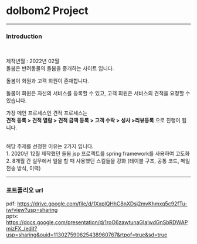 # dolbom2 Project

<hr>

### Introduction
<br>

제작년월 : 2022년 02월 <br>
돌봄은 반려동물의 돌봄을 중개하는 사이트 입니다.

돌봄이 회원과 고객 회원이 존재합니다.

돌봄이 회원은 자신의 서비스를 등록할 수 있고, 고객 회원은 서비스의 견적을 요청할 수 있습니다.


가장 메인 프로세스인 견적 프로세스는 <br>
**견적 등록 > 견적 열람 > 견적 금액 등록 > 고객 수락 > 성사 >리뷰등록** 으로 진행이 됩니다.

 <br>
해당 주제를 선정한 이유는 2가지 입니다. <br>
1. 2020년 12월 제작했던 돌봄 jsp 프로젝트를 spring framework를 사용하여 고도화 <br>
2. 8개월 간 실무에서 일을 할 때 사용했던 스킬들을 강화 (테이블 구조, 공통 코드, 메일 전송 방식, 이력)

<hr>

### 포트폴리오 url  <br>
pdf: https://drive.google.com/file/d/1XxpIQHhC8nXDsj2mvKhmxq5c92fTu-iw/view?usp=sharing   <br>
pptx: https://docs.google.com/presentation/d/1roO6zawtunaGIaIwdGnSbRDWAPmizFX_/edit?usp=sharing&ouid=113027590625438960767&rtpof=true&sd=true

